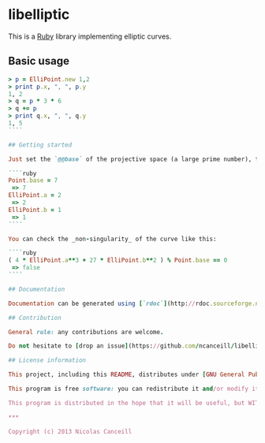 # libelliptic

This is a [Ruby](https://www.ruby-lang.org) library implementing elliptic curves.

## Basic usage

`````ruby
> p = ElliPoint.new 1,2
> print p.x, ", ", p.y
1, 2
> q = p * 3 * 6
> q += p
> print q.x, ", ", q.y
1, 5
````

## Getting started

Just set the `@@base` of the projective space (a large prime number), the `@a` and `@b` parameters of the curve, and you are good to go:

````ruby
Point.base = 7
 => 7
ElliPoint.a = 2
 => 2 
ElliPoint.b = 1
 => 1 
````

You can check the _non-singularity_ of the curve like this:

````ruby
( 4 * ElliPoint.a**3 + 27 * ElliPoint.b**2 ) % Point.base == 0
 => false 
````

## Documentation

Documentation can be generated using [`rdoc`](http://rdoc.sourceforge.net).

## Contribution

General rule: any contributions are welcome.

Do not hesitate to [drop an issue](https://github.com/ncanceill/libelliptic/issues/new) if you found a bug, if you either want to see a new feature or wish to suggest an improvement, or even if you simply have a question.

## License information

This project, including this README, distributes under [GNU General Public License v3](LICENSE.md) from the Free Software Foundation.

This program is free software: you can redistribute it and/or modify it under the terms of the GNU General Public License as published by the Free Software Foundation, either version 3 of the License, or (at your option) any later version.

This program is distributed in the hope that it will be useful, but WITHOUT ANY WARRANTY; without even the implied warranty of MERCHANTABILITY or FITNESS FOR A PARTICULAR PURPOSE.  See the GNU General Public License for more details.

***

Copyright (c) 2013 Nicolas Canceill

